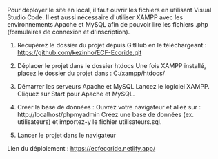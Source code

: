 Pour déployer le site en local, il faut ouvrir les fichiers en utilisant Visual Studio Code. Il est aussi nécessaire d'utiliser XAMPP avec les environnements Apache et MySQL afin de pouvoir lire les fichiers .php (formulaires de connexion et d'inscription).

1) Récupérez le dossier du projet depuis GitHub en le téléchargeant :
https://github.com/kezinho/ECF-Ecoride.git

2) Déplacer le projet dans le dossier htdocs Une fois XAMPP installé, placez le dossier du projet dans :
C:/xampp/htdocs/

3) Démarrer les serveurs Apache et MySQL Lancez le logiciel XAMPP. Cliquez sur Start pour Apache et MySQL.

4) Créer la base de données : Ouvrez votre navigateur et allez sur : http://localhost/phpmyadmin Créez une base de données (ex. utilisateurs) et importez-y le fichier utilisateurs.sql.

5) Lancer le projet dans le navigateur

Lien du déploiement : https://ecfecoride.netlify.app/ 
